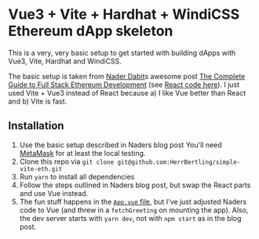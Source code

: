 # Vue3 + Vite + Hardhat + WindiCSS Ethereum dApp skeleton

This is a very, very basic setup to get started with building dApps with Vue3, Vite, Hardhat and WindiCSS.

The basic setup is taken from [Nader Dabit](https://github.com/dabit3/)s awesome post [The Complete Guide to Full Stack Ethereum Development](https://dev.to/dabit3/the-complete-guide-to-full-stack-ethereum-development-3j13) (see [React code here](https://github.com/dabit3/full-stack-ethereum)). I just used Vite + Vue3 instead of React because a) I like Vue better than React and b) Vite is fast.

## Installation

1. Use the basic setup described in Naders blog post You'll need [MetaMask](https://metamask.io/) for at least the local testing.
1. Clone this repo via `git clone git@github.com:HerrBertling/simple-vite-eth.git`
1. Run `yarn` to install all dependencies
1. Follow the steps outlined in Naders blog post, but swap the React parts and use Vue instead.
1. The fun stuff happens in the [`App.vue` file](https://github.com/HerrBertling/simple-vite-eth/blob/main/src/App.vue), but I've just adjusted Naders code to Vue (and threw in a `fetchGreeting` on mounting the app). Also, the dev server starts with `yarn dev`, not with `npm start` as in the blog post.